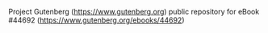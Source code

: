 Project Gutenberg (https://www.gutenberg.org) public repository for eBook #44692 (https://www.gutenberg.org/ebooks/44692)
